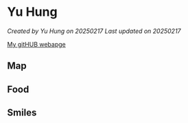 # Yu Hung


*Created by Yu Hung on 20250217 Last updated on 20250217*

[My gitHUB webapge](https://venteng.github.io) 


## Map


## Food


## Smiles 
